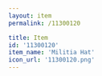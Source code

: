 ```yaml
---
layout: item
permalink: /11300120

title: Item
id: '11300120'
item_name: 'Militia Hat'
icon_url: '11300120.png'
---
```

